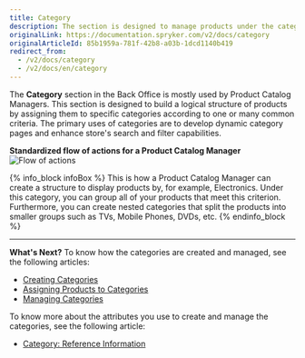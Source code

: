 ```yaml
---
title: Category
description: The section is designed to manage products under the category according to a specific criterion, including search and filter them in the online store.
originalLink: https://documentation.spryker.com/v2/docs/category
originalArticleId: 85b1959a-781f-42b8-a03b-1dcd1140b419
redirect_from:
  - /v2/docs/category
  - /v2/docs/en/category
---
```


The **Category** section in the Back Office is mostly used by Product Catalog Managers. 
This section is designed to build a logical structure of products by assigning them to specific categories according to one or many common criteria. 
The primary uses of categories are to develop dynamic category pages and enhance store's search and filter capabilities.

**Standardized flow of actions for a Product Catalog Manager**
![Flow of actions](https://spryker.s3.eu-central-1.amazonaws.com/docs/User+Guides/Back+Office+User+Guides/Category/category-section.png) 

{% info_block infoBox %}
This is how a Product Catalog Manager can create a structure to display products by, for example, Electronics. Under this category, you can group all of your products that meet this criterion. Furthermore, you can create nested categories that split the products into smaller groups such as TVs, Mobile Phones, DVDs, etc.
{% endinfo_block %}
 ***
 **What's Next?**
 To know how the categories are created and managed, see the following articles:
* [Creating Categories](/docs/scos/user/back-office-user-guides/{{page.version}}/category/creating-categories.html)
*  [Assigning Products to Categories](/docs/scos/user/back-office-user-guides/{{page.version}}/catalog/category/assigning-products-to-categories.html)
*  [Managing Categories](/docs/scos/user/back-office-user-guides/{{page.version}}/catalog/category/managing-categories.html)
 
To know more about the attributes you use to create and manage the categories, see the following article:
* [Category: Reference Information](/docs/scos/user/back-office-user-guides/{{page.version}}/catalog/category/references/category-reference-information.html)
